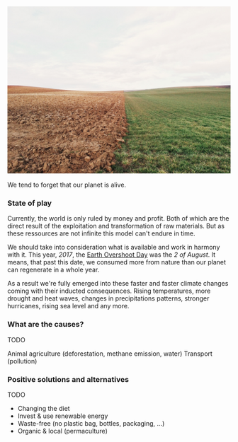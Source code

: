 ![](../_media/environment.jpg)

We tend to forget that our planet is alive.

### State of play

Currently, the world is only ruled by money and profit. Both of which are the direct result of the exploitation and transformation of raw materials.
But as these ressources are not infinite this model can't endure in time.

We should take into consideration what is available and work in harmony with it. This year, _2017_, the [Earth Overshoot Day](http://www.overshootday.org/) was the _2 of August_. It means, that past this date, we consumed more from nature than our planet can regenerate in a whole year.

As a result we're fully emerged into these faster and faster climate changes coming with their inducted consequences. Rising temperatures, more drought and heat waves, changes in precipitations patterns, stronger hurricanes, rising sea level and any more.

### What are the causes?

TODO

Animal agriculture (deforestation, methane emission, water)
Transport (pollution)

### Positive solutions and alternatives

TODO
- Changing the diet
- Invest & use renewable energy
- Waste-free (no plastic bag, bottles, packaging, ...)
- Organic & local (permaculture)
